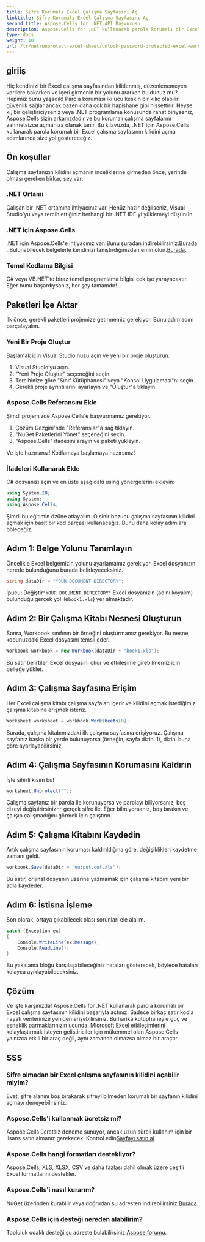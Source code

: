 ```yaml
---
title: Şifre Korumalı Excel Çalışma Sayfasını Aç
linktitle: Şifre Korumalı Excel Çalışma Sayfasını Aç
second_title: Aspose.Cells for .NET API Başvurusu
description: Aspose.Cells for .NET kullanarak parola korumalı bir Excel elektronik tablosunun kilidini nasıl açacağınızı öğrenin. C# dilinde adım adım eğitim.
type: docs
weight: 10
url: /tr/net/unprotect-excel-sheet/unlock-password-protected-excel-worksheet/
---
```

## giriiş

Hiç kendinizi bir Excel çalışma sayfasından kilitlenmiş, düzenlenemeyen verilere bakarken ve içeri girmenin bir yolunu ararken buldunuz mu? Hepimiz bunu yaşadık! Parola koruması iki ucu keskin bir kılıç olabilir: güvenlik sağlar ancak bazen daha çok bir hapishane gibi hissettirir. Neyse ki, bir geliştiriciyseniz veya .NET programlama konusunda rahat biriyseniz, Aspose.Cells sizin arkanızdadır ve bu korumalı çalışma sayfalarını zahmetsizce açmanıza olanak tanır. Bu kılavuzda, .NET için Aspose.Cells kullanarak parola korumalı bir Excel çalışma sayfasının kilidini açma adımlarında size yol göstereceğiz. 

## Ön koşullar

Çalışma sayfanızın kilidini açmanın inceliklerine girmeden önce, yerinde olması gereken birkaç şey var:

### .NET Ortamı

Çalışan bir .NET ortamına ihtiyacınız var. Henüz hazır değilseniz, Visual Studio'yu veya tercih ettiğiniz herhangi bir .NET IDE'yi yüklemeyi düşünün. 

### .NET için Aspose.Cells

 .NET için Aspose.Cells'e ihtiyacınız var. Bunu şuradan indirebilirsiniz:[Burada](https://releases.aspose.com/cells/net/) . Bulunabilecek belgelerle kendinizi tanıştırdığınızdan emin olun.[Burada](https://reference.aspose.com/cells/net/).

### Temel Kodlama Bilgisi

C# veya VB.NET'te biraz temel programlama bilgisi çok işe yarayacaktır. Eğer bunu başardıysanız, her şey tamamdır!

## Paketleri İçe Aktar

İlk önce, gerekli paketleri projemize getirmemiz gerekiyor. Bunu adım adım parçalayalım.

### Yeni Bir Proje Oluştur

Başlamak için Visual Studio'nuzu açın ve yeni bir proje oluşturun. 

1. Visual Studio’yu açın. 
2. "Yeni Proje Oluştur" seçeneğini seçin.
3. Tercihinize göre "Sınıf Kütüphanesi" veya "Konsol Uygulaması"nı seçin.
4. Gerekli proje ayrıntılarını ayarlayın ve "Oluştur"a tıklayın.

### Aspose.Cells Referansını Ekle

Şimdi projemizde Aspose.Cells'e başvurmamız gerekiyor.

1. Çözüm Gezgini'nde "Referanslar"a sağ tıklayın.
2. "NuGet Paketlerini Yönet" seçeneğini seçin.
3. "Aspose.Cells" ifadesini arayın ve paketi yükleyin.

Ve işte hazırsınız! Kodlamaya başlamaya hazırsınız!

### İfadeleri Kullanarak Ekle

C# dosyanızı açın ve en üste aşağıdaki using yönergelerini ekleyin:

```csharp
using System.IO;
using System;
using Aspose.Cells;
```

Şimdi bu eğitimin özüne atlayalım. O sinir bozucu çalışma sayfasının kilidini açmak için basit bir kod parçası kullanacağız. Bunu daha kolay adımlara böleceğiz.

## Adım 1: Belge Yolunu Tanımlayın

Öncelikle Excel belgemizin yolunu ayarlamamız gerekiyor. Excel dosyanızın nerede bulunduğunu burada belirleyeceksiniz. 

```csharp
string dataDir = "YOUR DOCUMENT DIRECTORY";
```

 İpucu: Değiştir`"YOUR DOCUMENT DIRECTORY"` Excel dosyanızın (adını koyalım) bulunduğu gerçek yol ile`book1.xls`) yer almaktadır. 

## Adım 2: Bir Çalışma Kitabı Nesnesi Oluşturun

Sonra, Workbook sınıfının bir örneğini oluşturmamız gerekiyor. Bu nesne, kodunuzdaki Excel dosyasını temsil eder.

```csharp
Workbook workbook = new Workbook(dataDir + "book1.xls");
```

Bu satır belirtilen Excel dosyasını okur ve etkileşime girebilmemiz için belleğe yükler.

## Adım 3: Çalışma Sayfasına Erişim

Her Excel çalışma kitabı çalışma sayfaları içerir ve kilidini açmak istediğimiz çalışma kitabına erişmek isteriz. 

```csharp
Worksheet worksheet = workbook.Worksheets[0];
```

Burada, çalışma kitabımızdaki ilk çalışma sayfasına erişiyoruz. Çalışma sayfanız başka bir yerde bulunuyorsa (örneğin, sayfa dizini 1), dizini buna göre ayarlayabilirsiniz.

## Adım 4: Çalışma Sayfasının Korumasını Kaldırın

İşte sihirli kısım bu! 

```csharp
worksheet.Unprotect("");
```

 Çalışma sayfanız bir parola ile korunuyorsa ve parolayı biliyorsanız, boş dizeyi değiştirirsiniz`""` gerçek şifre ile. Eğer bilmiyorsanız, boş bırakın ve çalışıp çalışmadığını görmek için çalıştırın.

## Adım 5: Çalışma Kitabını Kaydedin

Artık çalışma sayfasının koruması kaldırıldığına göre, değişiklikleri kaydetme zamanı geldi. 

```csharp
workbook.Save(dataDir + "output.out.xls");
```

Bu satır, orijinal dosyanın üzerine yazmamak için çalışma kitabını yeni bir adla kaydeder. 

## Adım 6: İstisna İşleme

Son olarak, ortaya çıkabilecek olası sorunları ele alalım. 

```csharp
catch (Exception ex)
{
    Console.WriteLine(ex.Message);
    Console.ReadLine();
}
```

Bu yakalama bloğu karşılaşabileceğiniz hataları gösterecek, böylece hataları kolayca ayıklayabileceksiniz. 

## Çözüm

Ve işte karşınızda! Aspose.Cells for .NET kullanarak parola korumalı bir Excel çalışma sayfasının kilidini başarıyla açtınız. Sadece birkaç satır kodla hayati verilerinize yeniden erişebilirsiniz. Bu harika kütüphaneyle güç ve esneklik parmaklarınızın ucunda. Microsoft Excel etkileşimlerini kolaylaştırmak isteyen geliştiriciler için mükemmel olan Aspose.Cells yalnızca etkili bir araç değil, aynı zamanda olmazsa olmaz bir araçtır.

## SSS

### Şifre olmadan bir Excel çalışma sayfasının kilidini açabilir miyim?  
Evet, şifre alanını boş bırakarak şifreyi bilmeden korumalı bir sayfanın kilidini açmayı deneyebilirsiniz.

### Aspose.Cells'i kullanmak ücretsiz mi?  
 Aspose.Cells ücretsiz deneme sunuyor, ancak uzun süreli kullanım için bir lisans satın almanız gerekecek. Kontrol edin[Sayfayı satın al](https://purchase.aspose.com/buy).

### Aspose.Cells hangi formatları destekliyor?  
Aspose.Cells, XLS, XLSX, CSV ve daha fazlası dahil olmak üzere çeşitli Excel formatlarını destekler.

### Aspose.Cells'i nasıl kurarım?  
 NuGet üzerinden kurabilir veya doğrudan şu adresten indirebilirsiniz:[Burada](https://releases.aspose.com/cells/net/).

### Aspose.Cells için desteği nereden alabilirim?  
 Topluluk odaklı desteği şu adreste bulabilirsiniz:[Aspose forumu](https://forum.aspose.com/c/cells/9).